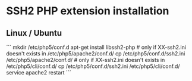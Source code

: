 SSH2 PHP extension installation
===============================

Linux / Ubuntu
--------------
´´´
    mkdir /etc/php5/conf.d
    apt-get install libssh2-php
    # only if XX-ssh2.ini doesn't exists in /etc/php5/apache2/conf.d/
    cp /etc/php5/conf.d/ssh2.ini /etc/php5/apache2/conf.d/
    # only if XX-ssh2.ini doesn't exists in /etc/php5/cli/conf.d/
    cp /etc/php5/conf.d/ssh2.ini /etc/php5/cli/conf.d/
    service apache2 restart
´´´